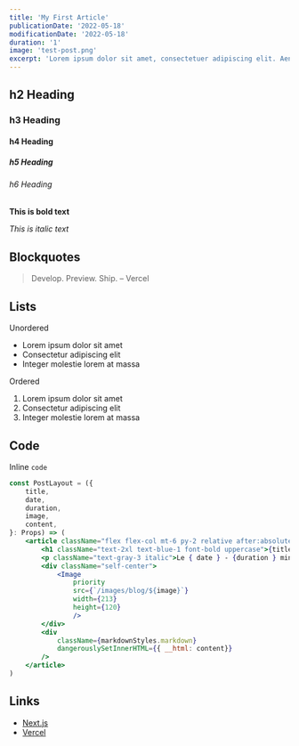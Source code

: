 ```yaml
---
title: 'My First Article'
publicationDate: '2022-05-18'
modificationDate: '2022-05-18'
duration: '1'
image: 'test-post.png'
excerpt: 'Lorem ipsum dolor sit amet, consectetuer adipiscing elit. Aenean commodo ligula eget dolor. Aenean massa. Cum sociis natoque penatibus et magnis dis p'
---
```

## h2 Heading

### h3 Heading

#### h4 Heading

##### h5 Heading

###### h6 Heading

**This is bold text**

_This is italic text_

## Blockquotes

> Develop. Preview. Ship. – Vercel

## Lists

Unordered

- Lorem ipsum dolor sit amet
- Consectetur adipiscing elit
- Integer molestie lorem at massa

Ordered

1. Lorem ipsum dolor sit amet
2. Consectetur adipiscing elit
3. Integer molestie lorem at massa

## Code

Inline `code`

```jsx
const PostLayout = ({
    title,
    date,
    duration,
    image,
    content,
}: Props) => (
    <article className="flex flex-col mt-6 py-2 relative after:absolute after:z-[-1] after:content[''] after:bg-blue-2/20 after:rounded-r-lg after:right-0 after:left-[-2.25rem] after:top-0 after:bottom-1/2">
        <h1 className="text-2xl text-blue-1 font-bold uppercase">{title}</h1>
        <p className="text-gray-3 italic">Le { date } - {duration } min de lecture</p>
        <div className="self-center">
            <Image
                priority
                src={`/images/blog/${image}`}
                width={213}
                height={120}
                />
        </div>
        <div 
            className={markdownStyles.markdown}
            dangerouslySetInnerHTML={{ __html: content}}
        />
    </article>
)
```
## Links

- [Next.js](https://nextjs.org)
- [Vercel](http://vercel.com)
